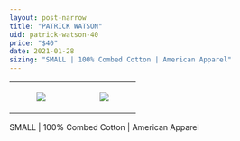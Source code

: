 ```yaml
---
layout: post-narrow
title: "PATRICK WATSON"
uid: patrick-watson-40
price: "$40"
date: 2021-01-28
sizing: "SMALL | 100% Combed Cotton | American Apparel"
---
```




<table style="width:100%;"><tr><td style="vertical-align:top;">
      <figure class="tmblr-full" data-orig-height="2048" data-orig-width="1365" data-orig-src="https://concertshirts.netlify.app/shirts/0256/0256-01.jpg"><img src="https://64.media.tumblr.com/8d84ce1eece115dbf5fe43e064e6e30a/8f658fcc85885a8d-13/s540x810/3f8da8422ee1d0ead8f3110b558eb6e7bd2118e9.jpg" data-orig-height="2048" data-orig-width="1365" data-orig-src="https://concertshirts.netlify.app/shirts/0256/0256-01.jpg"/></figure></td>
    <td style="vertical-align:top;">
      <figure class="tmblr-full" data-orig-height="2048" data-orig-width="1365" data-orig-src="https://concertshirts.netlify.app/shirts/0256/0256-02.jpg"><img src="https://64.media.tumblr.com/c6a6fa6f0e897791976a1ba597098ef8/8f658fcc85885a8d-85/s540x810/98c3c364ebe41d04d6dca474d0b72c3d5e7116f2.jpg" data-orig-height="2048" data-orig-width="1365" data-orig-src="https://concertshirts.netlify.app/shirts/0256/0256-02.jpg"/></figure></td>
  </tr></table><p>
  SMALL | 100% Combed Cotton | American Apparel
</p>
